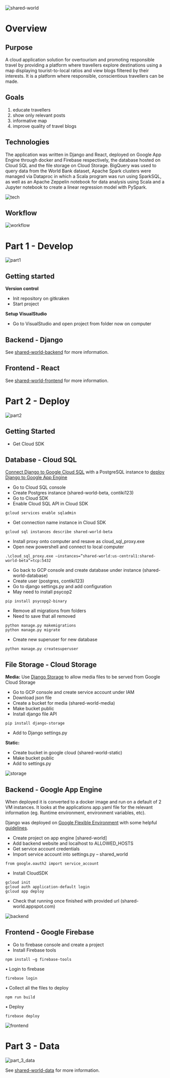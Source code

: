 ![shared-world](https://user-images.githubusercontent.com/19520346/69109421-6eadb600-0ac3-11ea-8152-1fcff05d2aca.PNG)

# Overview

## Purpose
A cloud application solution for overtourism and promoting responsible travel by providing a platform where travellers explore destinations using a map displaying tourist-to-local ratios and view blogs filtered by their interests. It is a platform where responsible, conscientious travellers can be made. 

## Goals
1.	educate travellers
2.	show only relevant posts
3.	informative map
4.	improve quality of travel blogs

## Technologies
The application was written in Django and React, deployed on Google App Engine through docker and Firebase respectively, the database hosted on Cloud SQL and the file storage on Cloud Storage. BigQuery was used to query data from the World Bank dataset, Apache Spark clusters were managed via Dataproc in which a Scala program was run using SparkSQL, as well as an Apache Zeppelin notebook for data analysis using Scala and a Jupyter notebook to create a linear regression model with PySpark. 

![tech](https://user-images.githubusercontent.com/19520346/69107831-6dc65580-0abe-11ea-9e97-77a83787938f.png)

## Workflow
![workflow](https://user-images.githubusercontent.com/19520346/69107833-6ef78280-0abe-11ea-97e9-7345c40b4363.png)

# Part 1 - Develop
![part1](https://user-images.githubusercontent.com/19520346/69107835-7028af80-0abe-11ea-92c0-1b3985f750de.png)

## Getting started

**Version control**
-	Init repository on gitkraken
-	Start project

**Setup VisualStudio**
-	Go to VisualStudio and open project from folder now on computer

## Backend - Django
See [shared-world-backend](https://teanlouise.github.io/shared-world-backend) for more information.

## Frontend - React
See [shared-world-frontend](https://teanlouise.github.io/shared-world-frontend) for more information.

# Part 2 - Deploy
![part2](https://user-images.githubusercontent.com/19520346/69107982-f513c900-0abe-11ea-8cd3-2a6962e6b1cb.png)

## Getting Started

- Get Cloud SDK

## Database - Cloud SQL
[Connect Django to Google Cloud SQL](https://stackoverflow.com/questions/19086517/connect-django-to-google-cloud-sql) with a PostgreSQL instance to [deploy Django to Google App Engine](https://medium.com/@BennettGarner/deploying-a-django-application-to-google-app-engine-f9c91a30bd35)
- Go to Cloud SQL console
-	Create Postgres instance (shared-world-beta, contiki123)
-	Go to Cloud SDK
-	Enable Cloud SQL API in Cloud SDK
```
gcloud services enable sqladmin
```
-	Get connection name instance in Cloud SDK
```
gcloud sql instances describe shared-world-beta
```
-	Install proxy onto computer and resave as cloud_sql_proxy.exe 
-	Open new powershell  and connect to local computer
```
.\cloud_sql_proxy.exe –instances=”shared-world:us-central1:shared-world-beta”=tcp:5432
```
-	Go back to GCP console and create database under instance (shared-world-database)
-	Create user (postgres, contiki123)
-	Go to django settings.py and add configuration
-	May need to install psycop2
```
pip install psycopg2-binary
```
-	Remove all migrations from folders
-	Need to save that all removed
```
python manage.py makemigrations
python manage.py migrate
```
-	Create new superuser for new database
```
python manage.py createsuperuser
```

## File Storage - Cloud Storage

**Media:**
Use [Django Storage](https://django-storages.readthedocs.io/en/latest/backends/gcloud.html) to allow media files to be served from Google Cloud Storage
-	Go to GCP console and create service account under IAM 
-	Download json file
-	Create a  bucket for  media (shared-world-media)
-	Make bucket public
-	Install django file API
```
pip install django-storage
```
-	Add to Django settings.py

**Static:**
-	Create bucket in google cloud (shared-world-static)
-	Make bucket public
-	Add to settings.py

![storage](https://user-images.githubusercontent.com/19520346/69108304-f09be000-0abf-11ea-8680-6530ecb30c38.png)

## Backend - Google App Engine
When deployed it is converted to a docker image and run on a default of 2 VM instances. It looks at the applications app.yaml file for the relevant information (eg. Runtime environment, environment variables, etc).

Django was deployed on [Google Flexible Environment](https://cloud.google.com/python/django/flexible-environment) with some helpful [guidelines](https://codeburst.io/beginners-guide-to-deploying-a-django-postgresql-project-on-google-cloud-s-flexible-app-engine-e3357b601b91).
-	Create project on app engine [shared-world]
-	Add backend website and localhost to ALLOWED_HOSTS
-	Get service account credentials
-	Import service account into settings.py – shared_world
```
from google.oauth2 import service_account
```
-	Install CloudSDK
```
gcloud init
gcloud auth application-default login
gcloud app deploy
```
-	Check that running once finished with provided url (shared-world.appspot.com)

![backend](https://user-images.githubusercontent.com/19520346/69108485-83d51580-0ac0-11ea-92ae-5e2776a04f54.png)

## Frontend - Google Firebase
-	Go to firebase console and create a project
-	Install Firebase tools
```
npm install –g firebase-tools
```
•	Login to firebase
```
firebase login
```
•	Collect all the files to deploy
```
npm run build
```
•	Deploy
```
firebase deploy
```

![frontend](https://user-images.githubusercontent.com/19520346/69108491-8c2d5080-0ac0-11ea-815b-a0c3ead9c517.png)

# Part 3 - Data

![part_3_data](https://user-images.githubusercontent.com/19520346/69108540-b121c380-0ac0-11ea-9577-55a4eae5fd28.png)

See [shared-world-data](https://teanlouise.github.io/shared-world-data) for more information.
